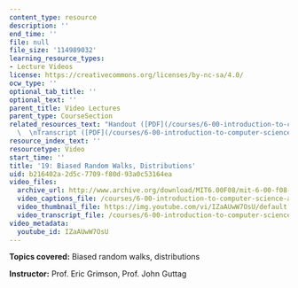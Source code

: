 ```yaml
---
content_type: resource
description: ''
end_time: ''
file: null
file_size: '114989032'
learning_resource_types:
- Lecture Videos
license: https://creativecommons.org/licenses/by-nc-sa/4.0/
ocw_type: ''
optional_tab_title: ''
optional_text: ''
parent_title: Video Lectures
parent_type: CourseSection
related_resources_text: "Handout ([PDF](/courses/6-00-introduction-to-computer-science-and-programming-fall-2008/resources/lec19-1))\
  \  \nTranscript ([PDF](/courses/6-00-introduction-to-computer-science-and-programming-fall-2008/resources/6-00f08-l19))"
resource_index_text: ''
resourcetype: Video
start_time: ''
title: '19: Biased Random Walks, Distributions'
uid: b216402a-2d5c-7709-f80d-93a0c53164ea
video_files:
  archive_url: http://www.archive.org/download/MIT6.00F08/mit-6-00-f08-lec19_300k.mp4
  video_captions_file: /courses/6-00-introduction-to-computer-science-and-programming-fall-2008/1844c8c4f2b45f6cbe817bf881dfd41d_IZaAUwW7OsU.vtt
  video_thumbnail_file: https://img.youtube.com/vi/IZaAUwW7OsU/default.jpg
  video_transcript_file: /courses/6-00-introduction-to-computer-science-and-programming-fall-2008/3b99097ff9e2c886f8e97df1eda3ed99_IZaAUwW7OsU.pdf
video_metadata:
  youtube_id: IZaAUwW7OsU
---
```


**Topics covered:** Biased random walks, distributions

**Instructor:** Prof. Eric Grimson, Prof. John Guttag

